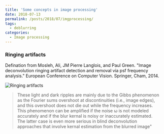 ```yaml
---
title: 'Some concepts in image processing'
date: 2018-07-13
permalink: /posts/2018/07/imgprocessing/
tags:
  - deblurring
categories:
  - Image processing
---
```


### Ringing artifacts

Defination from
Mosleh, Ali, JM Pierre Langlois, and Paul Green. "Image deconvolution ringing artifact detection and removal via psf frequency analysis." European Conference on Computer Vision. Springer, Cham, 2014.

![Ringing artifacts]({{site.url}}{{site.baseurl}}/assets/images/ringing_artifact.JPG)

> These light and dark ripples are mainly due to the Gibbs phenomenon as the Fourier sums overshoot at discontinuities (i.e., image edges), and this overshoot does not die out while the frequency increases. This phenomenon can be amplified if the noise ω is not modeled accurately and if the blur kernal is noisy or inaccurately estimated. The latter case is even more serious in blind deconvolution approaches that involve kernal estimation from the blurred image"

### 
